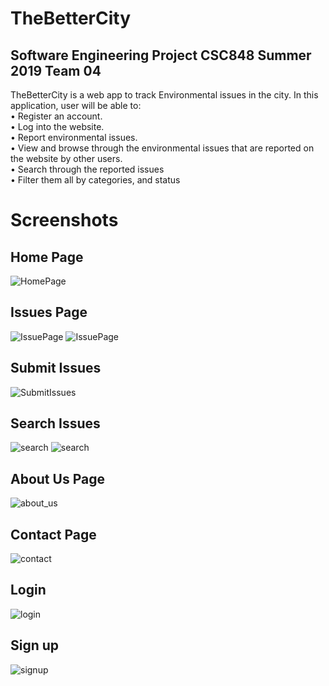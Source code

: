 # TheBetterCity


## Software Engineering Project CSC848 Summer 2019 Team 04

TheBetterCity is a web app to track Environmental issues in the city.
In this application, user will be able to:<br/>
• Register an account.<br/>
• Log into the website.<br/>
• Report environmental issues.<br/>
• View and browse through the environmental issues that are reported on the website by other users.<br/>
• Search through the reported issues <br/>
• Filter them all by categories, and status <br/>

# Screenshots
## Home Page
![HomePage](https://github.com/zipingH/TheBetterCity/blob/master/Milestones/screentshots/homepage.jpg)

## Issues Page
![IssuePage](https://github.com/zipingH/TheBetterCity/blob/master/Milestones/screentshots/issue.jpg)
![IssuePage](https://github.com/zipingH/TheBetterCity/blob/master/Milestones/screentshots/issue_page.jpg)

## Submit Issues
![SubmitIssues](https://github.com/zipingH/TheBetterCity/blob/master/Milestones/screentshots/submit_issue.jpg)

## Search Issues
![search](https://github.com/zipingH/TheBetterCity/blob/master/Milestones/screentshots/search.jpg)
![search](https://github.com/zipingH/TheBetterCity/blob/master/Milestones/screentshots/search_page.jpg)

## About Us Page
![about_us](https://github.com/zipingH/TheBetterCity/blob/master/Milestones/screentshots/about_us.jpg)

## Contact Page
![contact](https://github.com/zipingH/TheBetterCity/blob/master/Milestones/screentshots/contact_us.jpg)

## Login 
![login](https://github.com/zipingH/TheBetterCity/blob/master/Milestones/screentshots/login.jpg)

## Sign up
![signup](https://github.com/zipingH/TheBetterCity/blob/master/Milestones/screentshots/signup.jpg)



